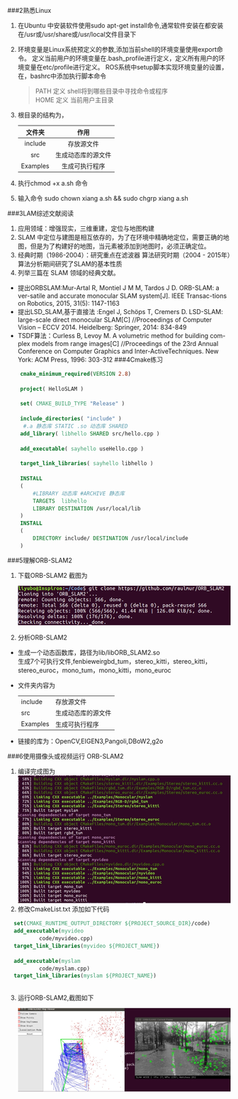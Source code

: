 ###2熟悉Linux
1. 在Ubuntu 中安装软件使用sudo apt-get install命令,通常软件安装在都安装在/usr或/usr/share或/usr/local文件目录下
2. 环境变量是Linux系统预定义的参数,添加当前shell的环境变量使用export命令。
   定义当前用户的环境变量在.bash_profile进行定义，定义所有用户的环境变量在etc/profile进行定义。
   ROS系统中setup脚本实现环境变量的设置，在，bashrc中添加执行脚本命令
    >PATH 定义 shell将到哪些目录中寻找命令或程序  
    HOME 定义 当前用户主目录  
3. 根目录的结构为，

     |文件夹|作用| 
     |:---:|:---:| 
     |include|存放源文件|
     |src|生成动态库的源文件|
     |Examples|生成可执行程序 |
    
4. 执行chmod  +x  a.sh 命令
5. 输入命令 sudo chown xiang  a.sh && sudo chgrp xiang  a.sh

###3LAM综述文献阅读
1. 应用领域：增强现实，三维重建，定位与地图构建
2. SLAM 中定位与建图是相互依存的，为了在环境中精确地定位，需要正确的地图，但是为了构建好的地图，当元素被添加到地图时，必须正确定位。
3. 经典时期（1986-2004）：研究重点在滤波器 算法研究时期（2004 - 2015年）算法分析期间研究了SLAM的基本性质
4. 列举三篇在 SLAM 领域的经典文献。
* 提出ORBSLAM:Mur-Artal R, Montiel J M M, Tardos J D. ORB-SLAM: a ver-satile and accurate monocular SLAM system[J]. IEEE Transac-tions on Robotics, 2015, 31(5): 1147-1163
* 提出LSD_SLAM,基于直接法 :Engel J, Schöps T, Cremers D. LSD-SLAM: large-scale direct monocular SLAM[C] //Proceedings of Computer Vision – ECCV 2014. Heidelberg: Springer, 2014: 834-849
* TSDF算法：Curless B, Levoy M. A volumetric method for building com-plex models from range images[C] //Proceedings of the 23rd Annual Conference on Computer Graphics and Inter-ActiveTechniques. New York: ACM Press, 1996: 303-312
###4Cmake练习

``` cmake
    cmake_minimum_required(VERSION 2.8)
    
    project( HelloSLAM )
    
    set( CMAKE_BUILD_TYPE "Release" )
    
    include_directories( "include" )
     #.a 静态库 STATIC .so 动态库 SHARED
    add_library( libhello SHARED src/hello.cpp )
    
    add_executable( sayhello useHello.cpp )
    
    target_link_libraries( sayhello libhello )
    
    INSTALL
    (
        #LIBRARY 动态库 #ARCHIVE 静态库
        TARGETS  libhello 
        LIBRARY DESTINATION /usr/local/lib 
    )
    INSTALL
    (
        DIRECTORY include/ DESTINATION /usr/local/include
    )
```
###5理解ORB-SLAM2

1. 下载ORB-SLAM2 截图为

    ![下载成功截图](001.png)
2. 分析ORB-SLAM2

* 生成一个动态函数库，路径为lib/libORB_SLAM2.so  
    生成7个可执行文件,fenbieweirgbd_tum，stereo_kitti，stereo_kitti，stereo_euroc，mono_tum，mono_kitti，mono_euroc
* 文件夹内容为
    
    |    |    |
    |:---|:---|
    |include|存放源文件|
    |src|生成动态库的源文件|
    |Examples|生成可执行程序 |
    
* 链接的库为：OpenCV,EIGEN3,Pangoli,DBoW2,g2o


###6使用摄像头或视频运行 ORB-SLAM2
1. 编译完成图为 
   ![编译成功截图](003.jpeg)
2. 修改CmakeList.txt 添加如下代码
``` cmake
  set(CMAKE_RUNTIME_OUTPUT_DIRECTORY ${PROJECT_SOURCE_DIR}/code)
  add_executable(myvideo
          code/myvideo.cpp)
  target_link_libraries(myvideo ${PROJECT_NAME})
  
  add_executable(myslam
          code/myslam.cpp)
  target_link_libraries(myslam ${PROJECT_NAME})
  
```
3. 运行ORB-SLAM2,截图如下
   
    ![编译成功截图](004.jpeg)

